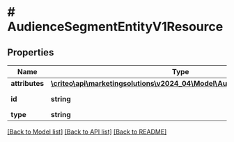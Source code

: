 # # AudienceSegmentEntityV1Resource

## Properties

Name | Type | Description | Notes
------------ | ------------- | ------------- | -------------
**attributes** | [**\criteo\api\marketingsolutions\v2024_04\Model\AudienceSegmentEntityV1**](AudienceSegmentEntityV1.md) |  | [optional]
**id** | **string** | Id of the entity | [optional]
**type** | **string** |  | [optional]

[[Back to Model list]](../../README.md#models) [[Back to API list]](../../README.md#endpoints) [[Back to README]](../../README.md)
